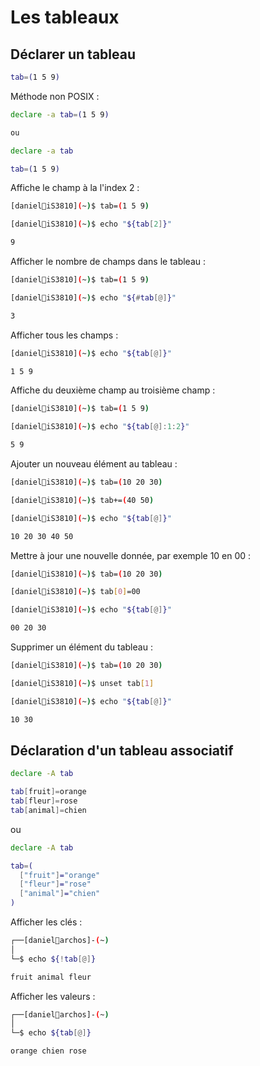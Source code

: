 # Les tableaux

## Déclarer un tableau

```bash
tab=(1 5 9)
```

Méthode non POSIX :

```bash
declare -a tab=(1 5 9)

ou

declare -a tab

tab=(1 5 9)

```

Affiche le champ à la l'index 2 :

```bash
[daniel🐧iS3810](~)$ tab=(1 5 9)

[daniel🐧iS3810](~)$ echo "${tab[2]}"

9

```

Afficher le nombre de champs dans le tableau :

```bash
[daniel🐧iS3810](~)$ tab=(1 5 9)

[daniel🐧iS3810](~)$ echo "${#tab[@]}"

3

```

Afficher tous les champs :

```bash
[daniel🐧iS3810](~)$ echo "${tab[@]}"

1 5 9

```

Affiche du deuxième champ au troisième champ :

```bash
[daniel🐧iS3810](~)$ tab=(1 5 9)

[daniel🐧iS3810](~)$ echo "${tab[@]:1:2}"

5 9

```

Ajouter un nouveau élément au tableau :

```bash
[daniel🐧iS3810](~)$ tab=(10 20 30)

[daniel🐧iS3810](~)$ tab+=(40 50) 

[daniel🐧iS3810](~)$ echo "${tab[@]}"

10 20 30 40 50

```

Mettre à jour une nouvelle donnée, par exemple 10 en 00 :

```bash
[daniel🐧iS3810](~)$ tab=(10 20 30)

[daniel🐧iS3810](~)$ tab[0]=00

[daniel🐧iS3810](~)$ echo "${tab[@]}"

00 20 30

```

Supprimer un élément du tableau :

```bash
[daniel🐧iS3810](~)$ tab=(10 20 30)

[daniel🐧iS3810](~)$ unset tab[1]

[daniel🐧iS3810](~)$ echo "${tab[@]}"

10 30

```

## Déclaration d'un tableau associatif
```bash
declare -A tab

tab[fruit]=orange
tab[fleur]=rose
tab[animal]=chien
```
ou
```bash
declare -A tab

tab=(
  ["fruit"]="orange"
  ["fleur"]="rose"
  ["animal"]="chien"
)
```
Afficher les clés :

```Bash
┌──[daniel👾archos]-(~)
│
└─$ echo ${!tab[@]}

fruit animal fleur
```
Afficher les valeurs :

```Bash
┌──[daniel👾archos]-(~)
│
└─$ echo ${tab[@]}

orange chien rose
```
